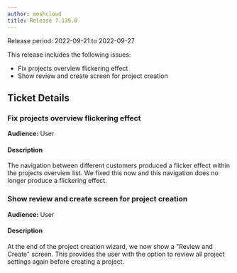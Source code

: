 ```yaml
---
author: meshcloud
title: Release 7.139.0
---
```


Release period: 2022-09-21 to 2022-09-27

This release includes the following issues:
* Fix projects overview flickering effect
* Show review and create screen for project creation
<!--truncate-->

## Ticket Details
### Fix projects overview flickering effect
**Audience:** User


#### Description
The navigation between different customers produced a flicker effect within the projects overview list. We fixed this now and this navigation does no longer produce a flickering effect.

### Show review and create screen for project creation
**Audience:** User


#### Description
At the end of the project creation wizard, we now show a "Review and Create" screen. This provides the user with the option to review all project settings again before creating a project.

